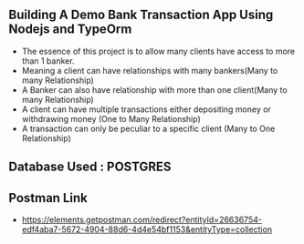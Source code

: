 ## Building A Demo Bank Transaction App Using Nodejs and TypeOrm

- The essence of this project is to allow many clients have access to more than 1 banker. 
- Meaning a client can have relationships with many bankers(Many to many Relationship)
- A Banker can also have relationship with more than one client(Many to many Relationship)
- A client can have multiple transactions either depositing money or withdrawing money (One to Many Relationship)
- A transaction can only be peculiar to a specific client (Many to One Relationship)

## Database Used : POSTGRES

## Postman Link
- https://elements.getpostman.com/redirect?entityId=26636754-edf4aba7-5672-4904-88d6-4d4e54bf1153&entityType=collection